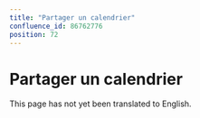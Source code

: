 ```yaml
---
title: "Partager un calendrier"
confluence_id: 86762776
position: 72
---
```

# Partager un calendrier


This page has not yet been translated to English.

